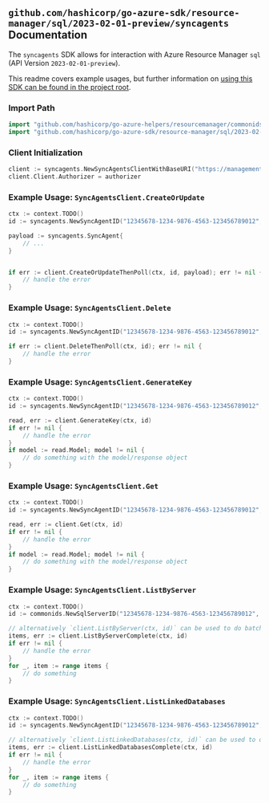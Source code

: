 
## `github.com/hashicorp/go-azure-sdk/resource-manager/sql/2023-02-01-preview/syncagents` Documentation

The `syncagents` SDK allows for interaction with Azure Resource Manager `sql` (API Version `2023-02-01-preview`).

This readme covers example usages, but further information on [using this SDK can be found in the project root](https://github.com/hashicorp/go-azure-sdk/tree/main/docs).

### Import Path

```go
import "github.com/hashicorp/go-azure-helpers/resourcemanager/commonids"
import "github.com/hashicorp/go-azure-sdk/resource-manager/sql/2023-02-01-preview/syncagents"
```


### Client Initialization

```go
client := syncagents.NewSyncAgentsClientWithBaseURI("https://management.azure.com")
client.Client.Authorizer = authorizer
```


### Example Usage: `SyncAgentsClient.CreateOrUpdate`

```go
ctx := context.TODO()
id := syncagents.NewSyncAgentID("12345678-1234-9876-4563-123456789012", "example-resource-group", "serverName", "syncAgentName")

payload := syncagents.SyncAgent{
	// ...
}


if err := client.CreateOrUpdateThenPoll(ctx, id, payload); err != nil {
	// handle the error
}
```


### Example Usage: `SyncAgentsClient.Delete`

```go
ctx := context.TODO()
id := syncagents.NewSyncAgentID("12345678-1234-9876-4563-123456789012", "example-resource-group", "serverName", "syncAgentName")

if err := client.DeleteThenPoll(ctx, id); err != nil {
	// handle the error
}
```


### Example Usage: `SyncAgentsClient.GenerateKey`

```go
ctx := context.TODO()
id := syncagents.NewSyncAgentID("12345678-1234-9876-4563-123456789012", "example-resource-group", "serverName", "syncAgentName")

read, err := client.GenerateKey(ctx, id)
if err != nil {
	// handle the error
}
if model := read.Model; model != nil {
	// do something with the model/response object
}
```


### Example Usage: `SyncAgentsClient.Get`

```go
ctx := context.TODO()
id := syncagents.NewSyncAgentID("12345678-1234-9876-4563-123456789012", "example-resource-group", "serverName", "syncAgentName")

read, err := client.Get(ctx, id)
if err != nil {
	// handle the error
}
if model := read.Model; model != nil {
	// do something with the model/response object
}
```


### Example Usage: `SyncAgentsClient.ListByServer`

```go
ctx := context.TODO()
id := commonids.NewSqlServerID("12345678-1234-9876-4563-123456789012", "example-resource-group", "serverName")

// alternatively `client.ListByServer(ctx, id)` can be used to do batched pagination
items, err := client.ListByServerComplete(ctx, id)
if err != nil {
	// handle the error
}
for _, item := range items {
	// do something
}
```


### Example Usage: `SyncAgentsClient.ListLinkedDatabases`

```go
ctx := context.TODO()
id := syncagents.NewSyncAgentID("12345678-1234-9876-4563-123456789012", "example-resource-group", "serverName", "syncAgentName")

// alternatively `client.ListLinkedDatabases(ctx, id)` can be used to do batched pagination
items, err := client.ListLinkedDatabasesComplete(ctx, id)
if err != nil {
	// handle the error
}
for _, item := range items {
	// do something
}
```
